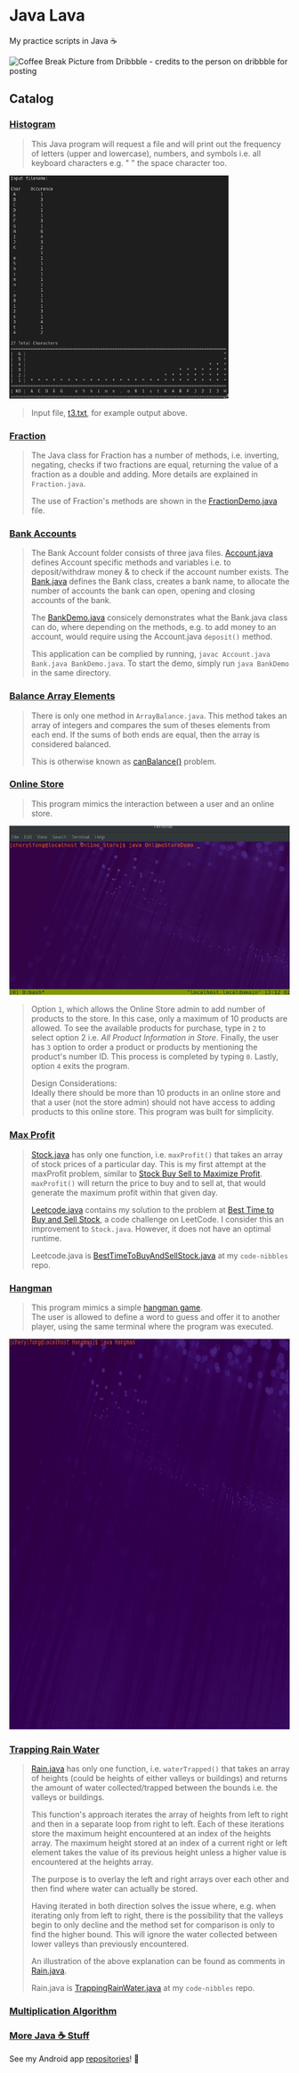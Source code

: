 # Java Lava

My practice scripts in Java ☕

![Coffee Break Picture from Dribbble - credits to the person on dribbble for posting](https://cdn.dribbble.com/users/1294892/screenshots/3463897/tea-01.jpg)

## Catalog  

### [Histogram](Histogram.java)

> This Java program will request a file and will print out the frequency of letters (upper and lowercase), numbers, and symbols i.e. all keyboard characters e.g. " " the space character too.

![An example output of Histogram.java](Histogram/Histogram.png)

> Input file, [t3.txt](Histogram/t3.txt), for example output above.

### [Fraction](Fraction/Fraction.java)

> The Java class for Fraction has a number of methods, i.e. inverting, negating, checks if two fractions are equal, returning the value of a fraction as a double and adding. More details are explained in `Fraction.java`.
>
> The use of Fraction's methods are shown in the [FractionDemo.java](Fraction/FractionDemo.java) file.

### [Bank Accounts](Bank_Accounts/)

> The Bank Account folder consists of three java files. [Account.java](Bank_Accounts/Account.java) defines Account specific methods and variables i.e. to deposit/withdraw money & to check if the account number exists.
> The [Bank.java](Bank_Accounts/Bank.java) defines the Bank class, creates a bank name, to allocate the number of accounts the bank can open, opening and closing accounts of the bank.
>
> The [BankDemo.java](/Bank_Account/BankDemo.java) consicely demonstrates what the Bank.java class can do, where depending on the methods, e.g. to add money to an account, would require using the Account.java `deposit()` method.
>
> This application can be complied by running, `javac Account.java Bank.java BankDemo.java`. To start the demo, simply run `java BankDemo` in the same directory.

### [Balance Array Elements](Balance_Array_Elements/ArrayBalance.java)

> There is only one method in `ArrayBalance.java`. This method takes an array of integers and compares the sum of theses elements from each end. If the sums of both ends are equal, then the array is considered balanced.
>
> This is otherwise known as [canBalance()](https://techdevguide.withgoogle.com/resources/canbalance-problem-arrays-non-empty/) problem.

### [Online Store](Online_Store/)

<!-- <img src="/Online_Store/OnlineStoreDemo.gif" witdh=px> -->
> This program mimics the interaction between a user and an online store.

![A gif showing the output of Online Store](/Online_Store/OnlineStoreDemo.gif)

> Option `1`, which allows the Online Store admin to add number of products to the store. In this case, only a maximum of 10 products are allowed. To see the available products for purchase, type in `2` to select option 2 i.e. _All Product Information in Store_. Finally, the user has `3` option to order a product or products by mentioning the product's number ID. This process is completed by typing `0`. Lastly, option `4` exits the program.
>
> Design Considerations:  
> Ideally there should be more than 10 products in an online store and that a user (not the store admin) should not have access to adding products to this online store. This program was built for simplicity.

### [Max Profit](/Max_Profit)

> [Stock.java](/Max_Profit/Stock.java) has only one function, i.e. `maxProfit()` that takes an array of stock prices of a particular day. This is my first attempt at the maxProfit problem, similar to [Stock Buy Sell to Maximize Profit](https://www.geeksforgeeks.org/stock-buy-sell/).  
> `maxProfit()` will return the price to buy and to sell at, that would generate the maximum profit within that given day.
>
> [Leetcode.java](/Max_Profit/Leetcode.java) contains my solution to the problem at [Best Time to Buy and Sell Stock](https://leetcode.com/problems/best-time-to-buy-and-sell-stock/description/), a code challenge on LeetCode. I consider this an improvement to `Stock.java`. However, it does not have an optimal runtime.
>
> Leetcode.java is [BestTimeToBuyAndSellStock.java](https://github.com/Bubblemelon/code-nibbles/blob/master/leetcode/BestTimeToBuyAndSellStock.java) at my `code-nibbles` repo.

### [Hangman](/HangMan/Hangman.java)

> This program mimics a simple [hangman game]( https://en.wikipedia.org/wiki/Hangman_(game) ).  
> The user is allowed to define a word to guess and offer it to another player, using the same terminal where the program was executed.

<img src="/Hangman/Hangman.gif" width=867.99 height=700 >
<!-- ![A gif showing the output of Hangman](/Hangman/Hangman.gif) -->

### [Trapping Rain Water](/Trapping_Rain_Water/)

> [Rain.java](/Trapping_Rain_Water/Rain.java) has only one function, i.e. `waterTrapped()` that takes an array of heights (could be heights of either valleys or buildings) and returns the amount of water collected/trapped between the bounds i.e. the valleys or buildings.  
>
> This function's approach iterates the array of heights from left to right and then in a separate loop from right to left. Each of these iterations store the maximum height encountered at an index of the heights array. The maximum height stored at an index of a current right or left element takes the value of its previous height unless a higher value is encountered at the heights array.   
>
> The purpose is to overlay the left and right arrays over each other and then find where water can actually be stored.
>
> Having iterated in both direction solves the issue where, e.g. when iterating only from left to right, there is the possibility that the valleys begin to only decline and the method set for comparison is only to find the higher bound. This will ignore the water collected between lower valleys than previously encountered.
>
> An illustration of the above explanation can be found as comments in [Rain.java](/Trapping_Rain_Water/Rain.java).
>
> Rain.java is [TrappingRainWater.java](https://github.com/Bubblemelon/code-nibbles/blob/master/leetcode/TrappingRainWater.java) at my `code-nibbles` repo.

### [Multiplication Algorithm](/Multiplication_Algorithm/)

### [More Java ☕ Stuff](https://github.com/cherylfong)

See my Android app [repositories](https://github.com/cherylfong)! 📱
